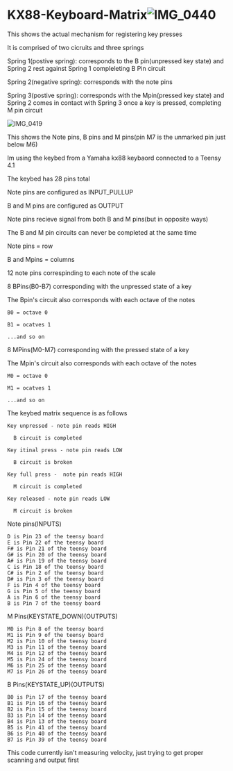 # KX88-Keyboard-Matrix![IMG_0440](https://user-images.githubusercontent.com/132019719/235000816-0b0bb1fe-52ef-4dce-bb2a-5ab91f165012.jpg)
This shows the actual mechanism for registering key presses

It is comprised of two cicruits and three springs 

  Spring 1(postive spring): corresponds to the B pin(unpressed key state) and Spring 2 rest against Spring 1 compleleting B Pin circuit
  
  Spring 2(negative spring): corresponds with the note pins
  
  Spring 3(postive spring): corresponds with the Mpin(pressed key state) and Spring 2 comes in contact with Spring 3 once a key is pressed, completing M          pin circuit

![IMG_0419](https://user-images.githubusercontent.com/132019719/235001779-1d53a9ca-f931-4ad1-8358-647ad877a885.jpg)

This shows the Note pins, B pins and M pins(pin M7 is the unmarked pin just below M6)

Im using the keybed from a Yamaha kx88 keybaord connected to a Teensy 4.1

The keybed has 28 pins total

Note pins are configured as INPUT_PULLUP 

B and M pins are configured as OUTPUT

Note pins recieve signal from both B and M pins(but in opposite ways)

The B and M pin circuits can never be completed at the same time
    
Note pins = row

B and Mpins = columns 

12 note pins correspinding to each note of the scale

8 BPins(B0-B7) corresponding with the unpressed state of a key

The Bpin's circuit also corresponds with each octave of the notes

    B0 = octave 0
    
    B1 = ocatves 1
    
    ...and so on

8 MPins(M0-M7) corresponding with the pressed state of a key

The Mpin's circuit also corresponds with each octave of the notes


    M0 = octave 0
    
    M1 = ocatves 1
    
    ...and so on

The keybed matrix sequence is as follows 

    Key unpressed - note pin reads HIGH
    
      B circuit is completed
      
    Key itinal press - note pin reads LOW
    
      B circuit is broken
      
    Key full press -  note pin reads HIGH
    
      M circuit is completed 
      
    Key released - note pin reads LOW
    
      M circuit is broken
      
Note pins(INPUTS)

    D is Pin 23 of the teensy board
    E is Pin 22 of the teensy board
    F# is Pin 21 of the teensy board
    G# is Pin 20 of the teensy board
    A# is Pin 19 of the teensy board
    C is Pin 18 of the teensy board
    C# is Pin 2 of the teensy board
    D# is Pin 3 of the teensy board
    F is Pin 4 of the teensy board
    G is Pin 5 of the teensy board
    A is Pin 6 of the teensy board
    B is Pin 7 of the teensy board

M Pins(KEYSTATE_DOWN)(OUTPUTS)

    M0 is Pin 8 of the teensy board
    M1 is Pin 9 of the teensy board
    M2 is Pin 10 of the teensy board
    M3 is Pin 11 of the teensy board
    M4 is Pin 12 of the teensy board
    M5 is Pin 24 of the teensy board
    M6 is Pin 25 of the teensy board
    M7 is Pin 26 of the teensy board

B Pins(KEYSTATE_UP)(OUTPUTS)

    B0 is Pin 17 of the teensy board
    B1 is Pin 16 of the teensy board
    B2 is Pin 15 of the teensy board
    B3 is Pin 14 of the teensy board    
    B4 is Pin 13 of the teensy board
    B5 is Pin 41 of the teensy board
    B6 is Pin 40 of the teensy board
    B7 is Pin 39 of the teensy board


This code currently isn't measuring velocity, just trying to get proper scanning and output first
